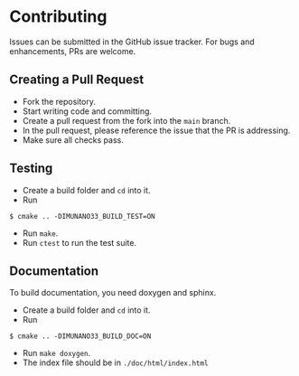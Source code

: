 # Contributing

Issues can be submitted in the GitHub issue tracker. For bugs and enhancements, PRs are welcome.

## Creating a Pull Request

- Fork the repository.
- Start writing code and committing.
- Create a pull request from the fork into the `main` branch.
- In the pull request, please reference the issue that the PR is addressing.
- Make sure all checks pass.

## Testing

- Create a build folder and `cd` into it.
- Run

```text
$ cmake .. -DIMUNANO33_BUILD_TEST=ON
```

- Run `make`.
- Run `ctest` to run the test suite.

## Documentation

To build documentation, you need doxygen and sphinx.

- Create a build folder and `cd` into it.
- Run

```text
$ cmake .. -DIMUNANO33_BUILD_DOC=ON
```

- Run `make doxygen`.
- The index file should be in `./doc/html/index.html`

